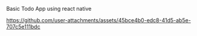 Basic Todo App using react native




https://github.com/user-attachments/assets/45bce4b0-edc8-41d5-ab5e-707c5e111bdc


